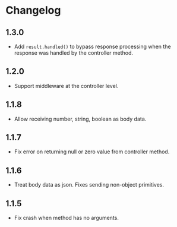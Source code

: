 # Changelog

## 1.3.0

- Add `result.handled()` to bypass response processing when the response was handled by the controller method.

## 1.2.0

- Support middleware at the controller level.

## 1.1.8

- Allow receiving number, string, boolean as body data.

## 1.1.7

- Fix error on returning null or zero value from controller method.

## 1.1.6

- Treat body data as json. Fixes sending non-object primitives.

## 1.1.5

- Fix crash when method has no arguments.
